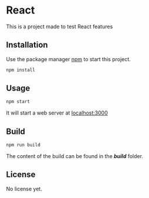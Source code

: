 # React

This is a project made to test React features

## Installation

Use the package manager [npm](https://nodejs.org/) to start this project.

```bash
npm install
```

## Usage

```bash
npm start
```
It will start a web server at [localhost:3000](https://localhost:3000/)

## Build

```bash
npm run build
```
The content of the build can be found in the ***build*** folder.

## License
No license yet.
